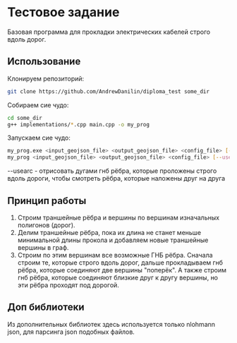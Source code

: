 # Тестовое задание
Базовая программа для прокладки электрических кабелей строго вдоль дорог.

## Использование

Клонируем репозиторий:
```sh
git clone https://github.com/AndrewDanilin/diploma_test some_dir
```

Собираем сие чудо:
```sh
cd some_dir
g++ implementations/*.cpp main.cpp -o my_prog
```

Запускаем сие чудо:
```sh
my_prog.exe <input_geojson_file> <output_geojson_file> <config_file> [--usearc] (Windows)
my_prog <input_geojson_file> <output_geojson_file> <config_file> [--usearc] (Linux)
```
--usearc - отрисовать дугами гнб рёбра, которые проложены строго вдоль дороги, чтобы смотреть рёбра, которые наложены друг на друга

## Принцип работы
1. Строим траншейные рёбра и вершины по вершинам изначальных полигонов (дорог).
2. Делим траншейные рёбра, пока их длина не станет меньше минимальной длины прокола и добавляем новые траншейные вершины в граф.
3. Строим по этим вершинам все возможные ГНБ рёбра.
Сначала строим те, которые строго вдоль дорог, дальше прокладываем гнб рёбра, которые соединяют две вершины "поперёк".
А также строим гнб рёбра, которые соединяют близкие друг к другу вершины, но эти рёбра проходят под дорогой.

## Доп библиотеки
Из дополнительных библиотек здесь используется только nlohmann json, для парсинга json подобных файлов.



